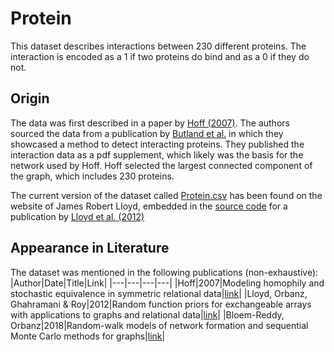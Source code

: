 # Protein
This dataset describes interactions between 230 different proteins. The interaction is encoded as a 1 if two proteins do bind and as a 0 if they do not.

## Origin
The data was first described in a paper by [Hoff (2007)](https://proceedings.neurips.cc/paper/2007/hash/766ebcd59621e305170616ba3d3dac32-Abstract.html). The authors sourced the data from a publication by [Butland et al.](https://doi.org/10.1038/nature03239) in which they showcased a method to detect interacting proteins. They published the interaction data as a pdf supplement, which likely was the basis for the network used by Hoff. Hoff selected the largest connected component of the graph, which includes 230 proteins.

The current version of the dataset called [Protein.csv](./Protein.csv) has been found on the website of James Robert Lloyd, embedded in the [source code](https://jamesrobertlloyd.com/assets/BasicRFM.tar.gz) for a publication by [Lloyd et al. (2012)](https://proceedings.neurips.cc/paper/2012/hash/df6c9756b2334cc5008c115486124bfe-Abstract.html)

## Appearance in Literature
The dataset was mentioned in the following publications (non-exhaustive):
|Author|Date|Title|Link|
|---|---|---|---|
|Hoff|2007|Modeling homophily and stochastic equivalence in symmetric relational data|[link](https://proceedings.neurips.cc/paper/2007/hash/766ebcd59621e305170616ba3d3dac32-Abstract.html)|
|Lloyd, Orbanz, Ghahramani & Roy|2012|Random function priors for exchangeable arrays with applications to graphs and relational data|[link](https://proceedings.neurips.cc/paper/2012/hash/df6c9756b2334cc5008c115486124bfe-Abstract.html)|
|Bloem-Reddy, Orbanz|2018|Random-walk models of network formation and sequential Monte Carlo methods for graphs|[link](https://doi.org/10.1111/rssb.12289)|


